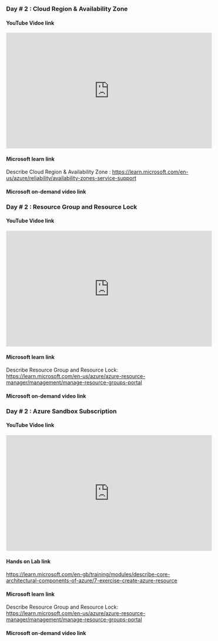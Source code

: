 ### Day # 2 : Cloud Region & Availability Zone
#### YouTube Vidoe link 
<iframe width="560" height="315" src="https://www.youtube.com/embed/3IBpsGgdt78?si=iQSWQifjbPbTFIgV" title="YouTube video player" frameborder="0" allow="accelerometer; autoplay; clipboard-write; encrypted-media; gyroscope; picture-in-picture; web-share" referrerpolicy="strict-origin-when-cross-origin" allowfullscreen></iframe>

#### Microsoft learn link
Describe Cloud Region & Availability Zone : https://learn.microsoft.com/en-us/azure/reliability/availability-zones-service-support

#### Microsoft on-demand video link 

### Day # 2 : Resource Group and Resource Lock
#### YouTube Vidoe link 
<iframe width="560" height="315" src="https://www.youtube.com/embed/wCmtOzXT8EE?si=dgl6cfWEIl8tRspR" title="YouTube video player" frameborder="0" allow="accelerometer; autoplay; clipboard-write; encrypted-media; gyroscope; picture-in-picture; web-share" referrerpolicy="strict-origin-when-cross-origin" allowfullscreen></iframe>

#### Microsoft learn link
Describe Resource Group and Resource Lock: https://learn.microsoft.com/en-us/azure/azure-resource-manager/management/manage-resource-groups-portal

#### Microsoft on-demand video link 

### Day # 2 : Azure Sandbox Subscription
#### YouTube Vidoe link 
<iframe width="560" height="315" src="https://www.youtube.com/embed/hgPo-ojAVP4?si=ZaeFaWZr1H6jsjQJ" title="YouTube video player" frameborder="0" allow="accelerometer; autoplay; clipboard-write; encrypted-media; gyroscope; picture-in-picture; web-share" referrerpolicy="strict-origin-when-cross-origin" allowfullscreen></iframe>

#### Hands on Lab link

https://learn.microsoft.com/en-gb/training/modules/describe-core-architectural-components-of-azure/7-exercise-create-azure-resource
#### Microsoft learn link
Describe Resource Group and Resource Lock: https://learn.microsoft.com/en-us/azure/azure-resource-manager/management/manage-resource-groups-portal

#### Microsoft on-demand video link 
